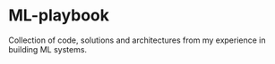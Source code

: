 # ML-playbook
Collection of code, solutions and architectures from my experience in building ML systems.
